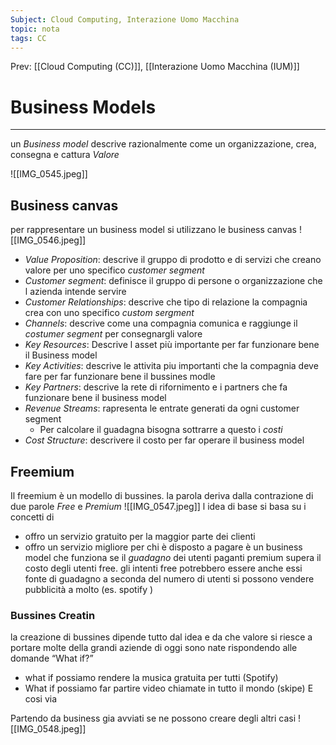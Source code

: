 ```yaml
---
Subject: Cloud Computing, Interazione Uomo Macchina
topic: nota
tags: CC
---
```


Prev: [[Cloud Computing (CC)]], [[Interazione Uomo Macchina (IUM)]]

# Business Models
---
un _Business model_ descrive razionalmente come un organizzazione, crea, consegna e cattura _Valore_

![[IMG_0545.jpeg]]
## Business canvas
per rappresentare un business model si utilizzano le business canvas
![[IMG_0546.jpeg]]
- _Value Proposition_: descrive il gruppo di prodotto e di servizi che creano valore per uno specifico _customer segment_
- _Customer segment_: definisce il gruppo di persone o organizzazione che l azienda intende servire
- _Customer Relationships_: descrive che tipo di relazione la compagnia crea con uno specifico _custom sergment_
- _Channels_: descrive come una compagnia comunica e raggiunge il _costumer segment_ per consegnargli valore
- _Key Resources_: Descrive l asset più importante per far funzionare bene il Business model
- _Key Activities_: descrive le attivita piu importanti che la compagnia deve fare per far funzionare bene il bussines modle  
- _Key Partners_: descrive la rete di rifornimento e i partners che fa funzionare bene il business model
- _Revenue Streams_: rapresenta le entrate generati da ogni customer segment
	- Per calcolare il guadagna bisogna sottrarre a questo i _costi_
- _Cost Structure_: descrivere il costo per far operare il business model
 


## Freemium
Il freemium è un modello di bussines. la parola deriva dalla contrazione di due parole _Free_ e _Premium_
![[IMG_0547.jpeg]]
l idea di base si basa su i concetti di 
- offro un servizio gratuito per la maggior parte dei clienti 
- offro un servizio migliore per chi è disposto a pagare 
è un business model che funziona se il _guadagno_ dei utenti paganti premium supera il costo degli utenti free. gli intenti free potrebbero essere anche essi fonte di guadagno a seconda del numero di utenti si possono vendere pubblicità a molto (es. spotify )



### Bussines Creatin
la creazione di bussines dipende tutto dal idea e da che valore si riesce a portare 
molte della grandi aziende di oggi sono nate rispondendo alle domande “What if?”
- what if possiamo rendere la musica gratuita per tutti (Spotify)
- What if possiamo far partire video chiamate in tutto il mondo (skipe)
E cosi via

Partendo da business gia avviati se ne possono creare degli altri casi 
![[IMG_0548.jpeg]]

